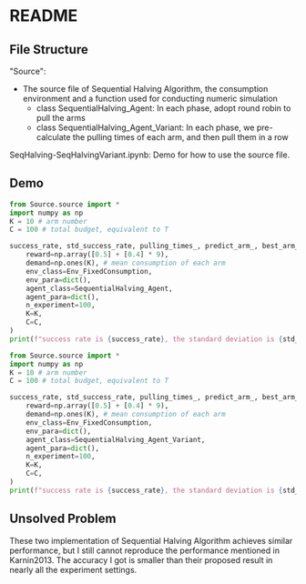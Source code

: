 # README

## File Structure

"Source": 

+ The source file of Sequential Halving Algorithm, the consumption environment and a  function used for conducting numeric simulation
  + class SequentialHalving_Agent: In each phase, adopt round robin to pull the arms
  + class SequentialHalving_Agent_Variant: In each phase, we pre-calculate the pulling times of each arm, and then pull them in a row

SeqHalving-SeqHalvingVariant.ipynb: Demo for how to use the source file.

## Demo

```python
from Source.source import *
import numpy as np
K = 10 # arm number
C = 100 # total budget, equivalent to T

success_rate, std_success_rate, pulling_times_, predict_arm_, best_arm_ = Experiment(
    reward=np.array([0.5] + [0.4] * 9),
    demand=np.ones(K), # mean consumption of each arm
    env_class=Env_FixedConsumption,
    env_para=dict(),
    agent_class=SequentialHalving_Agent,
    agent_para=dict(),
    n_experiment=100,
    K=K,
    C=C,
)
print(f"success rate is {success_rate}, the standard deviation is {std_success_rate}")
```

```python
from Source.source import *
import numpy as np
K = 10 # arm number
C = 100 # total budget, equivalent to T

success_rate, std_success_rate, pulling_times_, predict_arm_, best_arm_ = Experiment(
    reward=np.array([0.5] + [0.4] * 9),
    demand=np.ones(K), # mean consumption of each arm
    env_class=Env_FixedConsumption,
    env_para=dict(),
    agent_class=SequentialHalving_Agent_Variant,
    agent_para=dict(),
    n_experiment=100,
    K=K,
    C=C,
)
print(f"success rate is {success_rate}, the standard deviation is {std_success_rate}")
```

## Unsolved Problem

These two implementation of Sequential Halving Algorithm achieves similar performance, but I still cannot reproduce the performance mentioned in Karnin2013. The accuracy I got is smaller than their proposed result in nearly all the experiment settings.

